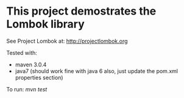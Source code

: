 This project demostrates the Lombok library
===========================================

See Project Lombok at: http://projectlombok.org

Tested with:
* maven 3.0.4
* java7 (should work fine with java 6 also, just update the pom.xml properties section)

To run: *mvn test*
